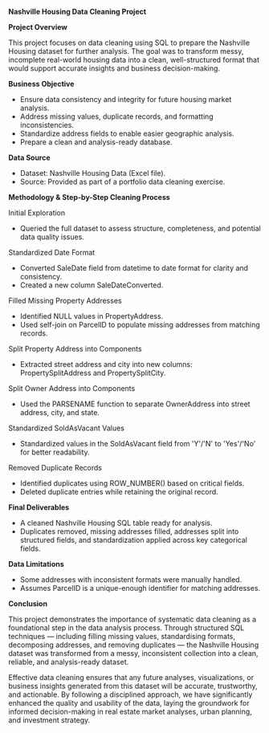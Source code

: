 **Nashville Housing Data Cleaning Project**



**Project Overview**

This project focuses on data cleaning using SQL to prepare the Nashville Housing dataset for further analysis.
The goal was to transform messy, incomplete real-world housing data into a clean, well-structured format that would support accurate insights and business decision-making.



**Business Objective**

- Ensure data consistency and integrity for future housing market analysis.
- Address missing values, duplicate records, and formatting inconsistencies.
- Standardize address fields to enable easier geographic analysis.
- Prepare a clean and analysis-ready database.


**Data Source**
- Dataset: Nashville Housing Data (Excel file).
- Source: Provided as part of a portfolio data cleaning exercise.



**Methodology & Step-by-Step Cleaning Process**

Initial Exploration
- Queried the full dataset to assess structure, completeness, and potential data quality issues.

Standardized Date Format
- Converted SaleDate field from datetime to date format for clarity and consistency.
- Created a new column SaleDateConverted.

Filled Missing Property Addresses
- Identified NULL values in PropertyAddress.
- Used self-join on ParcelID to populate missing addresses from matching records.

Split Property Address into Components
- Extracted street address and city into new columns: PropertySplitAddress and PropertySplitCity.

Split Owner Address into Components
- Used the PARSENAME function to separate OwnerAddress into street address, city, and state.

Standardized SoldAsVacant Values
- Standardized values in the SoldAsVacant field from 'Y'/'N' to 'Yes'/'No' for better readability.

Removed Duplicate Records
- Identified duplicates using ROW_NUMBER() based on critical fields.
- Deleted duplicate entries while retaining the original record.



**Final Deliverables**

- A cleaned Nashville Housing SQL table ready for analysis.
- Duplicates removed, missing addresses filled, addresses split into structured fields, and standardization applied across key categorical fields.


**Data Limitations**
- Some addresses with inconsistent formats were manually handled.
- Assumes ParcelID is a unique-enough identifier for matching addresses.


**Conclusion**

This project demonstrates the importance of systematic data cleaning as a foundational step in the data analysis process.
Through structured SQL techniques — including filling missing values, standardising formats, decomposing addresses, and removing duplicates — the Nashville Housing dataset was transformed from a messy, inconsistent collection into a clean, reliable, and analysis-ready dataset.

Effective data cleaning ensures that any future analyses, visualizations, or business insights generated from this dataset will be accurate, trustworthy, and actionable. By following a disciplined approach, we have significantly enhanced the quality and usability of the data, laying the groundwork for informed decision-making in real estate market analyses, urban planning, and investment strategy.


